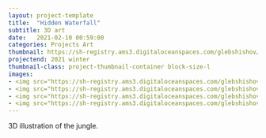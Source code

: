 ```yaml
---
layout: project-template
title:  "Hidden Waterfall"
subtitle: 3D art
date:   2021-02-10 00:59:00
categories: Projects Art
thumbnail: https://sh-registry.ams3.digitaloceanspaces.com/glebshishov/Hidden-Waterfall/Hidden-Waterfall-thumbnail.webp
projectend: 2021 winter
thumbnail-class: project-thumbnail-container block-size-l
images:
- <img src="https://sh-registry.ams3.digitaloceanspaces.com/glebshishov/Hidden-Waterfall/Hidden-Waterfall-1.webp" class="project-img-parameters img-size-full" alt="Waterfall-1">
- <img src="https://sh-registry.ams3.digitaloceanspaces.com/glebshishov/Hidden-Waterfall/Hidden-Waterfall-2.webp" class="project-img-parameters img-size-full" alt="Waterfall-2">
- <img src="https://sh-registry.ams3.digitaloceanspaces.com/glebshishov/Hidden-Waterfall/Hidden-Waterfall-3.webp" class="project-img-parameters img-size-full" alt="Waterfall-3">
- <img src="https://sh-registry.ams3.digitaloceanspaces.com/glebshishov/Hidden-Waterfall/Hidden-Waterfall-4.webp" class="project-img-parameters img-size-full" alt="Waterfall-4">
---
```


3D illustration of the jungle.